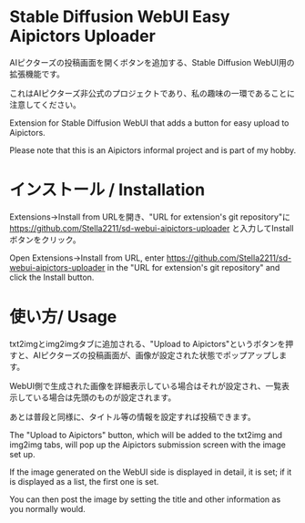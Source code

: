 # Stable Diffusion WebUI Easy Aipictors Uploader
AIピクターズの投稿画面を開くボタンを追加する、Stable Diffusion WebUI用の拡張機能です。

これはAIピクターズ非公式のプロジェクトであり、私の趣味の一環であることに注意してください。

Extension for Stable Diffusion WebUI that adds a button for easy upload to Aipictors.

Please note that this is an Aipictors informal project and is part of my hobby.

# インストール / Installation
Extensions→Install from URLを開き、"URL for extension's git repository"に https://github.com/Stella2211/sd-webui-aipictors-uploader と入力してInstallボタンをクリック。

Open Extensions→Install from URL, enter https://github.com/Stella2211/sd-webui-aipictors-uploader in the "URL for extension's git repository" and click the Install button.

# 使い方/ Usage
txt2imgとimg2imgタブに追加される、"Upload to Aipictors"というボタンを押すと、AIピクターズの投稿画面が、画像が設定された状態でポップアップします。

WebUI側で生成された画像を詳細表示している場合はそれが設定され、一覧表示している場合は先頭のものが設定されます。

あとは普段と同様に、タイトル等の情報を設定すれば投稿できます。

The "Upload to Aipictors" button, which will be added to the txt2img and img2img tabs, will pop up the Aipictors submission screen with the image set up.

If the image generated on the WebUI side is displayed in detail, it is set; if it is displayed as a list, the first one is set.

You can then post the image by setting the title and other information as you normally would.